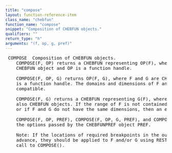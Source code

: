 ```yaml
---
title: "compose"
layout: function-reference-item
class_name: "chebfun"
function_name: "compose"
snippet: "Composition of CHEBFUN objects."
qualifiers: ""
return_type: "h"
arguments: "(f, op, g, pref)"
---
```


<pre class="help-text"> COMPOSE  Composition of CHEBFUN objects.
    COMPOSE(F, OP) returns a CHEBFUN representing OP(F), where F is also a
    CHEBFUN object and OP is a function handle.
 
    COMPOSE(F, OP, G) returns OP(F, G), where F and G are CHEBFUN objects and OP
    is a function handle. The domains and dimensions of F and G should be
    compatible.
 
    COMPOSE(F, G) returns a CHEBFUN representing G(F), where both F and G are
    also CHEBFUN objects. If the range of F is not contained in the domain of G,
    or if F and G do not have the same dimensions, then an error is thrown.
 
    COMPOSE(F, OP, PREF), COMPOSE(F, OP, G, PREF), and COMPOSE(F, G, PREF) use
    the options passed by the CHEBFUNPREF object PREF.
 
    Note: If the locations of required breakpoints in the output are known in
    advance, they should be applied to F and/or G using RESTRICT() before the
    call to COMPOSE().
</pre>